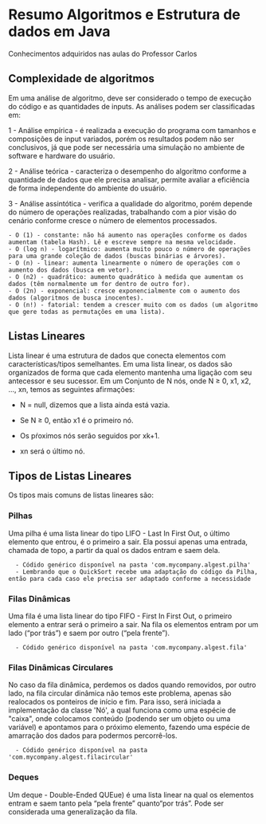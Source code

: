 # Resumo Algoritmos e Estrutura de dados em Java
Conhecimentos adquiridos nas aulas do Professor Carlos

<h2>Complexidade de algoritmos</h2> 

Em uma análise de algoritmo, deve ser considerado o tempo de execução do código e as quantidades de inputs. As análises podem ser classificadas em:

1 - Análise empírica - é realizada a execução  do programa com tamanhos e composições de input variados, porém os resultados podem não ser conclusivos, já que pode ser necessária uma simulação no ambiente de software e hardware do usuário.
 
2 - Análise teórica - caracteriza o desempenho do algoritmo conforme a quantidade de dados que ele precisa analisar, permite avaliar a eficiência de forma independente do ambiente do usuário.

3 - Análise assintótica - verifica a qualidade do algoritmo, porém depende do número de operações realizadas, trabalhando com a pior visão do cenário conforme cresce o número de elementos processados. 

    - O (1) - constante: não há aumento nas operações conforme os dados aumentam (tabela Hash). Lê e escreve sempre na mesma velocidade. 
    - O (log n) - logarítmico: aumenta muito pouco o número de operações para uma grande coleção de dados (buscas binárias e árvores). 
    - O (n) - linear: aumenta linearmente o número de operações com o aumento dos dados (busca em vetor).
    - O (n2) - quadrático: aumento quadrático à medida que aumentam os dados (têm normalmente um for dentro de outro for).
    - O (2n) - exponencial: cresce exponencialmente com o aumento dos dados (algoritmos de busca inocentes).
    - O (n!) - fatorial: tendem a crescer muito com os dados (um algoritmo que gere todas as permutações em uma lista).

<h2>Listas Lineares</h2>
Lista linear é uma estrutura de dados que conecta elementos com características/tipos semelhantes. Em uma lista linear, os dados são organizados de forma que cada elemento mantenha uma ligação com seu antecessor e seu sucessor. Em um Conjunto de N nós, onde N ≥ 0, x1, x2, ..., xn, temos as seguintes afirmações:

- N = null, dizemos que a lista ainda está vazia.

- Se N ≥ 0, então x1 é o primeiro nó.

- Os pŕoximos nós serão seguidos por xk+1.

- xn será o último nó.




<h2>Tipos de Listas Lineares</h2>
Os tipos mais comuns de listas lineares são:

<h3>Pilhas</h3>
Uma pilha é uma lista linear do tipo LIFO - Last In First Out, o último elemento que entrou, é o primeiro a sair. Ela possui apenas uma entrada, chamada de topo, a partir da qual os dados entram e saem dela. 

      - Códido genérico disponível na pasta 'com.mycompany.algest.pilha'
      - Lembrando que o QuickSort recebe uma adaptação do código da Pilha, então para cada caso ele precisa ser adaptado conforme a necessidade

<h3>Filas Dinâmicas</h3>
Uma fila é uma lista linear do tipo FIFO - First In First Out, o primeiro elemento a entrar será o primeiro a sair. Na fila os elementos entram por um lado (“por trás”) e saem por outro (“pela frente”). 

      - Códido genérico disponível na pasta 'com.mycompany.algest.fila'
      
<h3>Filas Dinâmicas Circulares</h3>
No caso da fila dinâmica, perdemos os dados quando removidos, por outro lado, na fila circular dinâmica não temos este problema, apenas são realocados os ponteiros de início e fim. Para isso, será iniciada a implementação da classe 'Nó', a qual funciona como uma espécie de "caixa", onde colocamos conteúdo (podendo ser um objeto ou uma variável) e apontamos para o próximo elemento, fazendo uma espécie de amarração dos dados para podermos percorrê-los.

      - Códido genérico disponível na pasta 'com.mycompany.algest.filacircular'

<h3>Deques</h3>
Um deque - Double-Ended QUEue) é uma lista linear na qual os elementos entram e saem tanto pela “pela frente” quanto“por trás”. Pode ser considerada uma generalização da fila.

